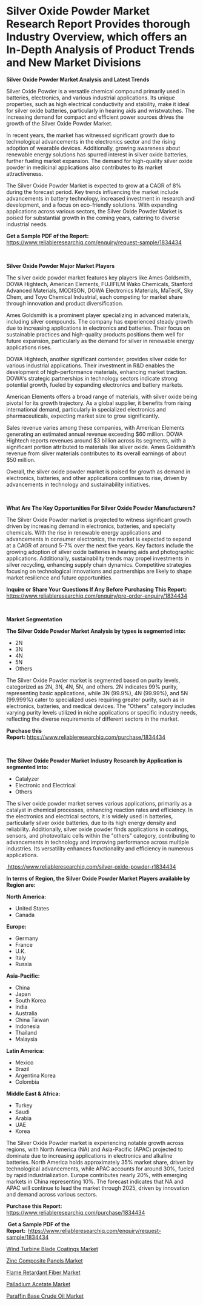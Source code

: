 <p><h1>Silver Oxide Powder Market Research Report Provides thorough Industry Overview, which offers an In-Depth Analysis of Product Trends and New Market Divisions</h1></p><p><strong>Silver Oxide Powder Market Analysis and Latest Trends</strong></p>
<p><p>Silver Oxide Powder is a versatile chemical compound primarily used in batteries, electronics, and various industrial applications. Its unique properties, such as high electrical conductivity and stability, make it ideal for silver oxide batteries, particularly in hearing aids and wristwatches. The increasing demand for compact and efficient power sources drives the growth of the Silver Oxide Powder Market.</p><p>In recent years, the market has witnessed significant growth due to technological advancements in the electronics sector and the rising adoption of wearable devices. Additionally, growing awareness about renewable energy solutions has spurred interest in silver oxide batteries, further fueling market expansion. The demand for high-quality silver oxide powder in medicinal applications also contributes to its market attractiveness.</p><p>The Silver Oxide Powder Market is expected to grow at a CAGR of 8% during the forecast period. Key trends influencing the market include advancements in battery technology, increased investment in research and development, and a focus on eco-friendly solutions. With expanding applications across various sectors, the Silver Oxide Powder Market is poised for substantial growth in the coming years, catering to diverse industrial needs.</p></p>
<p><strong>Get a Sample PDF of the Report:&nbsp;</strong> <a href="https://www.reliableresearchiq.com/enquiry/request-sample/1834434?utm_campaign=1870&utm_medium=2&utm_source=Github&utm_content=ia&utm_term=02042025&utm_id=silver-oxide-powder">https://www.reliableresearchiq.com/enquiry/request-sample/1834434</a></p>
<p>&nbsp;</p>
<p><strong>Silver Oxide Powder Major Market Players</strong></p>
<p><p>The silver oxide powder market features key players like Ames Goldsmith, DOWA Hightech, American Elements, FUJIFILM Wako Chemicals, Stanford Advanced Materials, MODISON, DOWA Electronics Materials, MaTecK, Sky Chem, and Toyo Chemical Industrial, each competing for market share through innovation and product diversification.</p><p>Ames Goldsmith is a prominent player specializing in advanced materials, including silver compounds. The company has experienced steady growth due to increasing applications in electronics and batteries. Their focus on sustainable practices and high-quality products positions them well for future expansion, particularly as the demand for silver in renewable energy applications rises.</p><p>DOWA Hightech, another significant contender, provides silver oxide for various industrial applications. Their investment in R&D enables the development of high-performance materials, enhancing market traction. DOWA's strategic partnerships in technology sectors indicate strong potential growth, fueled by expanding electronics and battery markets.</p><p>American Elements offers a broad range of materials, with silver oxide being pivotal for its growth trajectory. As a global supplier, it benefits from rising international demand, particularly in specialized electronics and pharmaceuticals, expecting market size to grow significantly.</p><p>Sales revenue varies among these companies, with American Elements generating an estimated annual revenue exceeding $60 million. DOWA Hightech reports revenues around $3 billion across its segments, with a significant portion attributed to materials like silver oxide. Ames Goldsmith’s revenue from silver materials contributes to its overall earnings of about $50 million.</p><p>Overall, the silver oxide powder market is poised for growth as demand in electronics, batteries, and other applications continues to rise, driven by advancements in technology and sustainability initiatives.</p></p>
<p>&nbsp;</p>
<p><strong>What Are The Key Opportunities For Silver Oxide Powder Manufacturers?</strong></p>
<p><p>The Silver Oxide Powder market is projected to witness significant growth driven by increasing demand in electronics, batteries, and specialty chemicals. With the rise in renewable energy applications and advancements in consumer electronics, the market is expected to expand at a CAGR of around 5-7% over the next five years. Key factors include the growing adoption of silver oxide batteries in hearing aids and photographic applications. Additionally, sustainability trends may propel investments in silver recycling, enhancing supply chain dynamics. Competitive strategies focusing on technological innovations and partnerships are likely to shape market resilience and future opportunities.</p></p>
<p><strong>Inquire or Share Your Questions If Any Before Purchasing This Report:</strong> <a href="https://www.reliableresearchiq.com/enquiry/pre-order-enquiry/1834434?utm_campaign=1870&utm_medium=2&utm_source=Github&utm_content=ia&utm_term=02042025&utm_id=silver-oxide-powder">https://www.reliableresearchiq.com/enquiry/pre-order-enquiry/1834434</a></p>
<p>&nbsp;</p>
<p><strong>Market Segmentation</strong></p>
<p><strong>The Silver Oxide Powder Market Analysis by types is segmented into:</strong></p>
<p><ul><li>2N</li><li>3N</li><li>4N</li><li>5N</li><li>Others</li></ul></p>
<p><p>The Silver Oxide Powder market is segmented based on purity levels, categorized as 2N, 3N, 4N, 5N, and others. 2N indicates 99% purity, representing basic applications, while 3N (99.9%), 4N (99.99%), and 5N (99.999%) cater to specialized uses requiring greater purity, such as in electronics, batteries, and medical devices. The "Others" category includes varying purity levels utilized in niche applications or specific industry needs, reflecting the diverse requirements of different sectors in the market.</p></p>
<p><strong>Purchase this Report:&nbsp;</strong><a href="https://www.reliableresearchiq.com/purchase/1834434?utm_campaign=1870&utm_medium=2&utm_source=Github&utm_content=ia&utm_term=02042025&utm_id=silver-oxide-powder">https://www.reliableresearchiq.com/purchase/1834434</a></p>
<p>&nbsp;</p>
<p><strong>The Silver Oxide Powder Market Industry Research by Application is segmented into:</strong></p>
<p><ul><li>Catalyzer</li><li>Electronic and Electrical</li><li>Others</li></ul></p>
<p><p>The silver oxide powder market serves various applications, primarily as a catalyst in chemical processes, enhancing reaction rates and efficiency. In the electronics and electrical sectors, it is widely used in batteries, particularly silver oxide batteries, due to its high energy density and reliability. Additionally, silver oxide powder finds applications in coatings, sensors, and photovoltaic cells within the "others" category, contributing to advancements in technology and improving performance across multiple industries. Its versatility enhances functionality and efficiency in numerous applications.</p></p>
<p><a href="https://www.reliableresearchiq.com/silver-oxide-powder-r1834434?utm_campaign=1870&utm_medium=2&utm_source=Github&utm_content=ia&utm_term=02042025&utm_id=silver-oxide-powder">&nbsp;https://www.reliableresearchiq.com/silver-oxide-powder-r1834434</a></p>
<p><strong>In terms of Region, the Silver Oxide Powder Market Players available by Region are:</strong></p>
<p>
    <p> <strong> North America: </strong>
        <ul>
            <li>United States</li>
            <li>Canada</li>
        </ul>
        </p> 
    <p> <strong> Europe: </strong>
        <ul>
            <li>Germany</li>
            <li>France</li>
            <li>U.K.</li>
            <li>Italy</li>
            <li>Russia</li>
        </ul>
        </p> 
    <p> <strong> Asia-Pacific: </strong>
        <ul>
            <li>China</li>
            <li>Japan</li>
            <li>South Korea</li>
            <li>India</li>
            <li>Australia</li>
            <li>China Taiwan</li>
            <li>Indonesia</li>
            <li>Thailand</li>
            <li>Malaysia</li>
        </ul>
        </p> 
    <p> <strong> Latin America: </strong>
        <ul>
            <li>Mexico</li>
            <li>Brazil</li>
            <li>Argentina Korea</li>
            <li>Colombia</li>
        </ul>
        </p> 
    <p> <strong> Middle East & Africa: </strong>
        <ul>
            <li>Turkey</li>
            <li>Saudi</li>
            <li>Arabia</li>
            <li>UAE</li>
            <li>Korea</li>
        </ul>
    </p>
    </p>
<p><p>The Silver Oxide Powder market is experiencing notable growth across regions, with North America (NA) and Asia-Pacific (APAC) projected to dominate due to increasing applications in electronics and alkaline batteries. North America holds approximately 35% market share, driven by technological advancements, while APAC accounts for around 30%, fueled by rapid industrialization. Europe contributes nearly 20%, with emerging markets in China representing 10%. The forecast indicates that NA and APAC will continue to lead the market through 2025, driven by innovation and demand across various sectors.</p></p>
<p><strong>Purchase this Report: </strong><a href="https://www.reliableresearchiq.com/purchase/1834434?utm_campaign=1870&utm_medium=2&utm_source=Github&utm_content=ia&utm_term=02042025&utm_id=silver-oxide-powder">https://www.reliableresearchiq.com/purchase/1834434</a></p>
<p>&nbsp;<strong>Get a Sample PDF of the Report:&nbsp;&nbsp;</strong><a href="https://www.reliableresearchiq.com/enquiry/request-sample/1834434?utm_campaign=1870&utm_medium=2&utm_source=Github&utm_content=ia&utm_term=02042025&utm_id=silver-oxide-powder">https://www.reliableresearchiq.com/enquiry/request-sample/1834434</a></p>
<p><strong></strong></p>
<p><p><a href="https://github.com/hoppeellia6b/Market-Research-Report-List-1/blob/main/wind-turbine-blade-coatings-market.md?utm_campaign=1870&utm_medium=2&utm_source=Github&utm_content=ia&utm_term=02042025&utm_id=silver-oxide-powder">Wind Turbine Blade Coatings Market</a></p><p><a href="https://github.com/nedzazollo74/Market-Research-Report-List-1/blob/main/zinc-composite-panels-market.md?utm_campaign=1870&utm_medium=2&utm_source=Github&utm_content=ia&utm_term=02042025&utm_id=silver-oxide-powder">Zinc Composite Panels Market</a></p><p><a href="https://github.com/kleyderoomes/Market-Research-Report-List-1/blob/main/flame-retardant-fiber-market.md?utm_campaign=1870&utm_medium=2&utm_source=Github&utm_content=ia&utm_term=02042025&utm_id=silver-oxide-powder">Flame Retardant Fiber Market</a></p><p><a href="https://github.com/cavushjla/Market-Research-Report-List-1/blob/main/palladium-acetate-market.md?utm_campaign=1870&utm_medium=2&utm_source=Github&utm_content=ia&utm_term=02042025&utm_id=silver-oxide-powder">Palladium Acetate Market</a></p><p><a href="https://github.com/evraltandre36/Market-Research-Report-List-1/blob/main/paraffin-base-crude-oil-market.md?utm_campaign=1870&utm_medium=2&utm_source=Github&utm_content=ia&utm_term=02042025&utm_id=silver-oxide-powder">Paraffin Base Crude Oil Market</a></p></p>